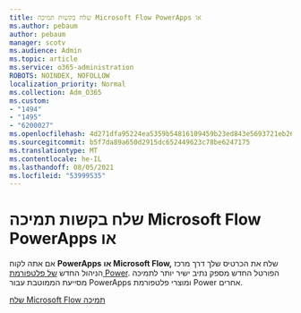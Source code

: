 ```yaml
---
title: שלח בקשות תמיכה Microsoft Flow PowerApps או
ms.author: pebaum
author: pebaum
manager: scotv
ms.audience: Admin
ms.topic: article
ms.service: o365-administration
ROBOTS: NOINDEX, NOFOLLOW
localization_priority: Normal
ms.collection: Adm_O365
ms.custom:
- "1494"
- "1495"
- "6200027"
ms.openlocfilehash: 4d271dfa95224ea5359b54816109459b23ed843e5693721eb264e416cbe29eb0
ms.sourcegitcommit: b5f7da89a650d2915dc652449623c78be6247175
ms.translationtype: MT
ms.contentlocale: he-IL
ms.lasthandoff: 08/05/2021
ms.locfileid: "53999535"
---
```

# <a name="submit-powerapps-or-microsoft-flow-support-requests"></a>שלח בקשות תמיכה Microsoft Flow PowerApps או

אם אתה לקוח **PowerApps** **או Microsoft Flow,** שלח את הכרטיס שלך דרך מרכז הניהול החדש [של פלטפורמת Power](https://admin.powerplatform.microsoft.com/support?newTicket&product=15819). הפורטל החדש מספק נתיב ישיר יותר לתמיכה מסייעת הממוטבת עבור PowerApps ומוצרי פלטפורמת Power אחרים.

[שלח Microsoft Flow תמיכה](https://admin.powerplatform.microsoft.com/support?newTicket&product=Flow)